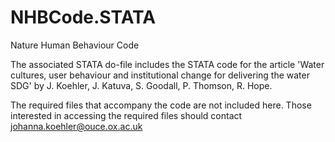 # NHBCode.STATA
Nature Human Behaviour Code

The associated STATA do-file includes the STATA code for the article 'Water cultures, user behaviour and institutional change for delivering the water SDG' by J. Koehler, J. Katuva, S. Goodall, P. Thomson, R. Hope.

The required files that accompany the code are not included here. Those interested in accessing the required files should contact johanna.koehler@ouce.ox.ac.uk
